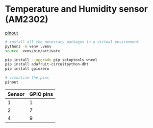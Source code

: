 # Temperature and Humidity sensor (AM2302)

[pinout](https://pinout.xyz/pinout/ground)

```bash
# install all the necessary packages in a virtual environment
python3 -m venv .venv
source .venv/bin/activate

pip install --upgrade pip setuptools wheel
pip install adafruit-circuitpython-dht
pip install gpiozero

# visualize the pins
pinout
```

| Sensor | GPIO pins |
| ------ | --------- |
| 1      | 1         |
| 2      | 7         |
| 4      | 9         |
